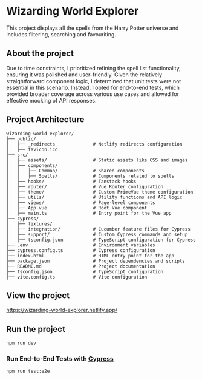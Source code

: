 # Wizarding World Explorer

This project displays all the spells from the Harry Potter universe and includes filtering, searching and favouriting.

## About the project

Due to time constraints, I prioritized refining the spell list functionality, ensuring it was polished and user-friendly. Given the relatively straightforward component logic, I determined that unit tests were not essential in this scenario. Instead, I opted for end-to-end tests, which provided broader coverage across various use cases and allowed for effective mocking of API responses.

## Project Architecture

```
wizarding-world-explorer/
├── public/
│   ├── _redirects              # Netlify redirects configuration
│   ├── favicon.ico
├── src/
│   ├── assets/                 # Static assets like CSS and images
│   ├── components/
│   │   ├── Common/             # Shared components
│   │   ├── Spells/             # Components related to spells
│   ├── hooks/                  # Tanstack hooks
│   ├── router/                 # Vue Router configuration
│   ├── theme/                  # Custom PrimeVue theme configuration
│   ├── utils/                  # Utility functions and API logic
│   ├── views/                  # Page-level components
│   ├── App.vue                 # Root Vue component
│   ├── main.ts                 # Entry point for the Vue app
├── cypress/
│   ├── fixtures/
│   ├── integration/            # Cucumber feature files for Cypress
│   ├── support/                # Custom Cypress commands and setup
│   ├── tsconfig.json           # TypeScript configuration for Cypress
├── .env                        # Environment variables
├── cypress.config.ts           # Cypress configuration
├── index.html                  # HTML entry point for the app
├── package.json                # Project dependencies and scripts
├── README.md                   # Project documentation
├── tsconfig.json               # TypeScript configuration
├── vite.config.ts              # Vite configuration
```

## View the project

https://wizarding-world-explorer.netlify.app/

## Run the project

```sh
npm run dev
```

### Run End-to-End Tests with [Cypress](https://www.cypress.io/)

```sh
npm run test:e2e
```
